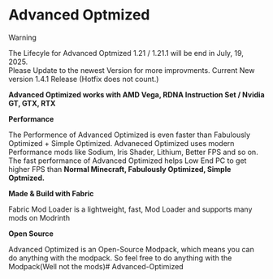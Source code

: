 # Advanced Optmized

> [!WARNING] 
> The Lifecyle for Advanced Optmized 1.21 / 1.21.1 will be end in July, 19, 2025.                
> Please Update to the newest Version for more improvments. Current New version 1.4.1 Release (Hotfix does not count.)          


**Advanced Optimized works with AMD Vega, RDNA Instruction Set / Nvidia GT, GTX, RTX**

**Performance**

The Performence of Advanced Optimized is even faster than Fabulously Optimized + Simple Optimized. Advaneced Optimized uses modern Performance mods like Sodium, Iris Shader, Lithium, Better FPS and so on. The fast performance of Advanced Optimized helps Low End PC to get higher FPS than **Normal Minecraft, Fabulously Optimized, Simple Optmized.**

**Made & Build with Fabric**

Fabric Mod Loader is a lightweight, fast, Mod Loader and supports many mods on Modrinth 

**Open Source**

Advanced Optimized is an Open-Source Modpack, which means you can do anything with the modpack. So feel free to do anything with the Modpack(Well not the mods)# Advanced-Optimized
